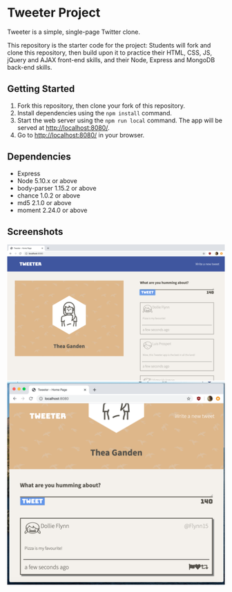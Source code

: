 # Tweeter Project

Tweeter is a simple, single-page Twitter clone.

This repository is the starter code for the project: Students will fork and clone this repository, then build upon it to practice their HTML, CSS, JS, jQuery and AJAX front-end skills, and their Node, Express and MongoDB back-end skills.

## Getting Started

1. Fork this repository, then clone your fork of this repository.
2. Install dependencies using the `npm install` command.
3. Start the web server using the `npm run local` command. The app will be served at <http://localhost:8080/>.
4. Go to <http://localhost:8080/> in your browser.

## Dependencies

- Express
- Node 5.10.x or above
- body-parser 1.15.2 or above
- chance 1.0.2 or above
- md5 2.1.0 or above
- moment 2.24.0 or above

## Screenshots
!["Screenshot of desktop view of tweeter"](https://github.com/Theag9998/tweeter/blob/master/docs/tweeter-desktopView.png?raw=true)
!["Screenshot of tablet view of tweeter"](https://github.com/Theag9998/tweeter/blob/master/docs/tweeter-tabletView.png?raw=true)

